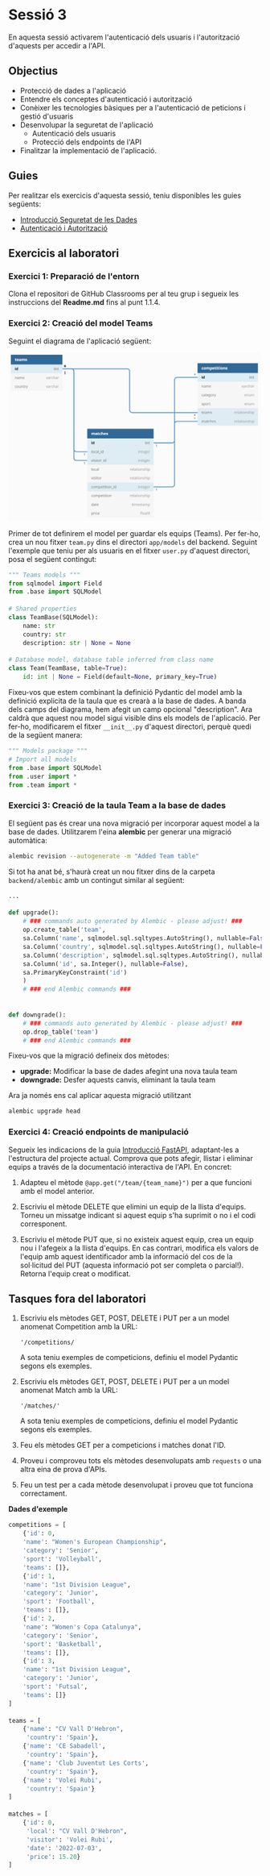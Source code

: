 # Sessió 3
En aquesta sessió activarem l'autenticació dels usuaris i l'autorització d'aquests per accedir a l'API. 

## Objectius
* Protecció de dades a l'aplicació
* Entendre els conceptes d'autenticació i autorització
* Conèixer les tecnologies bàsiques per a l'autenticació de peticions i gestió d'usuaris
* Desenvolupar la seguretat de l'aplicació
  * Autenticació dels usuaris
  * Protecció dels endpoints de l'API
* Finalitzar la implementació de l'aplicació.
  

## Guies
Per realitzar els exercicis d'aquesta sessió, teniu disponibles les guies següents:
* [Introducció Seguretat de les Dades](guies/intro_seguretat_dades.md)
* [Autenticació i Autorització](guies/autenticacio.md)

## Exercicis al laboratori

### Exercici 1: Preparació de l'entorn

Clona el repositori de GitHub Classrooms per al teu grup i segueix les instruccions del **Readme.md** fins al punt 1.1.4.


### Exercici 2: Creació del model Teams 

Seguint el diagrama de l'aplicació següent:

![image](figures/DiagramaClases.png)

Primer de tot definirem el model per guardar els equips (Teams). Per fer-ho, crea un nou fitxer ```team.py``` dins el 
directori ```app/models``` del backend. Seguint l'exemple que teniu per als usuaris en el fitxer ```user.py``` d'aquest directori,
posa el següent contingut:

```python
""" Teams models """
from sqlmodel import Field
from .base import SQLModel

# Shared properties
class TeamBase(SQLModel):
    name: str
    country: str
    description: str | None = None
    
# Database model, database table inferred from class name
class Team(TeamBase, table=True):
    id: int | None = Field(default=None, primary_key=True)
```

Fixeu-vos que estem combinant la definició Pydantic del model amb la definició explicita de la taula que es crearà a la
base de dades. A banda dels camps del diagrama, hem afegit un camp opcional "description". Ara caldrà que aquest nou model sigui visible dins els models de l'aplicació. Per fer-ho, modificarem el 
fitxer ```__init__.py``` d'aquest directori, perquè quedi de la següent manera:

```python
""" Models package """
# Import all models
from .base import SQLModel
from .user import *
from .team import *
```

### Exercici 3: Creació de la taula Team a la base de dades 

El següent pas és crear una nova migració per incorporar aquest model a la base de dades. Utilitzarem l'eina **alembic** per
generar una migració automàtica:

```bash
alembic revision --autogenerate -m "Added Team table"
```

Si tot ha anat bé, s'haurà creat un nou fitxer dins de la carpeta ```backend/alembic``` amb un contingut similar al següent:
```python
...

def upgrade():
    # ### commands auto generated by Alembic - please adjust! ###
    op.create_table('team',
    sa.Column('name', sqlmodel.sql.sqltypes.AutoString(), nullable=False),
    sa.Column('country', sqlmodel.sql.sqltypes.AutoString(), nullable=False),
    sa.Column('description', sqlmodel.sql.sqltypes.AutoString(), nullable=True),
    sa.Column('id', sa.Integer(), nullable=False),
    sa.PrimaryKeyConstraint('id')
    )
    # ### end Alembic commands ###


def downgrade():
    # ### commands auto generated by Alembic - please adjust! ###
    op.drop_table('team')
    # ### end Alembic commands ###
```

Fixeu-vos que la migració defineix dos mètodes:
* **upgrade:** Modificar la base de dades afegint una nova taula team
* **downgrade:** Desfer aquests canvis, eliminant la taula team

Ara ja només ens cal aplicar aquesta migració utilitzant

```bash
alembic upgrade head
```

### Exercici 4: Creació endpoints de manipulació 

Segueix les indicacions de la guia [Introducció FastAPI](guies/intro_FastAPI.md), adaptant-les a l'estructura del projecte actual.
Comprova que pots afegir, llistar i eliminar equips a través de la documentació interactiva de l'API. En concret:

1. Adapteu el mètode `@app.get("/team/{team_name}")` per a que funcioni amb el model anterior.

2. Escriviu el mètode DELETE que elimini un equip de la llista d'equips. Torneu un missatge indicant si aquest equip s'ha suprimit o no i el codi corresponent.

3. Escriviu el mètode PUT que, si no existeix aquest equip, crea un equip nou i l'afegeix a la llista d'equips. En cas contrari, modifica els valors de l'equip amb aquest identificador amb la informació del cos de la sol·licitud del PUT (aquesta informació pot ser completa o parcial!). Retorna l'equip creat o modificat.


## Tasques fora del laboratori

1.  Escriviu els mètodes GET, POST, DELETE i PUT per a un model anomenat Competition amb la URL:

        '/competitions/
    A sota teniu exemples de competicions, definiu el model Pydantic segons els exemples.

2.  Escriviu els mètodes GET, POST, DELETE i PUT per a un model anomenat Match amb la URL:

        '/matches/'

    A sota teniu exemples de competicions, definiu el model Pydantic segons els exemples.

3. Feu els mètodes GET per a competicions i matches donat l'ID. 
    
4. Proveu i comproveu tots els mètodes desenvolupats amb `requests` o una altra eina de prova d'APIs.

5. Feu un test per a cada mètode desenvolupat i proveu que tot funciona correctament.

**Dades d'exemple**

``` python
competitions = [
    {'id': 0,
    'name': "Women's European Championship",
    'category': 'Senior',
    'sport': 'Volleyball',
    'teams': []},
    {'id': 1,
    'name': "1st Division League",
    'category': 'Junior',
    'sport': 'Football',
    'teams': []},
    {'id': 2,
    'name': "Women's Copa Catalunya",
    'category': 'Senior',
    'sport': 'Basketball',
    'teams': []},
    {'id': 3,
    'name': "1st Division League",
    'category': 'Junior',
    'sport': 'Futsal',
    'teams': []}
]

teams = [
    {'name': "CV Vall D'Hebron",
     'country': 'Spain'},
    {'name': 'CE Sabadell',
     'country': 'Spain'},
    {'name': 'Club Juventut Les Corts',
     'country': 'Spain'},
    {'name': 'Volei Rubi',
     'country': 'Spain'}
]

matches = [
    {'id': 0,
     'local': "CV Vall D'Hebron",
     'visitor': 'Volei Rubi',
     'date': '2022-07-03',
     'price': 15.20}
]
``` 
